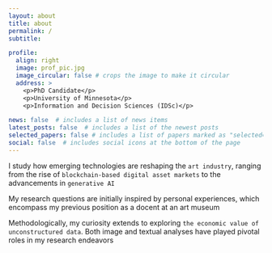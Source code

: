 ```yaml
---
layout: about
title: about
permalink: /
subtitle: 

profile:
  align: right
  image: prof_pic.jpg
  image_circular: false # crops the image to make it circular
  address: >
    <p>PhD Candidate</p>
    <p>University of Minnesota</p>
    <p>Information and Decision Sciences (IDSc)</p>

news: false  # includes a list of news items
latest_posts: false  # includes a list of the newest posts
selected_papers: false # includes a list of papers marked as "selected={true}"
social: false  # includes social icons at the bottom of the page
---
```


I study how emerging technologies are reshaping the `art industry`, ranging from the rise of `blockchain-based digital asset markets` to the advancements in `generative AI`

My research questions are initially inspired by personal experiences, which encompass my previous position as a docent at an art museum

Methodologically, my curiosity extends to exploring `the economic value of unconstructured data`. Both image and textual analyses have played pivotal roles in my research endeavors